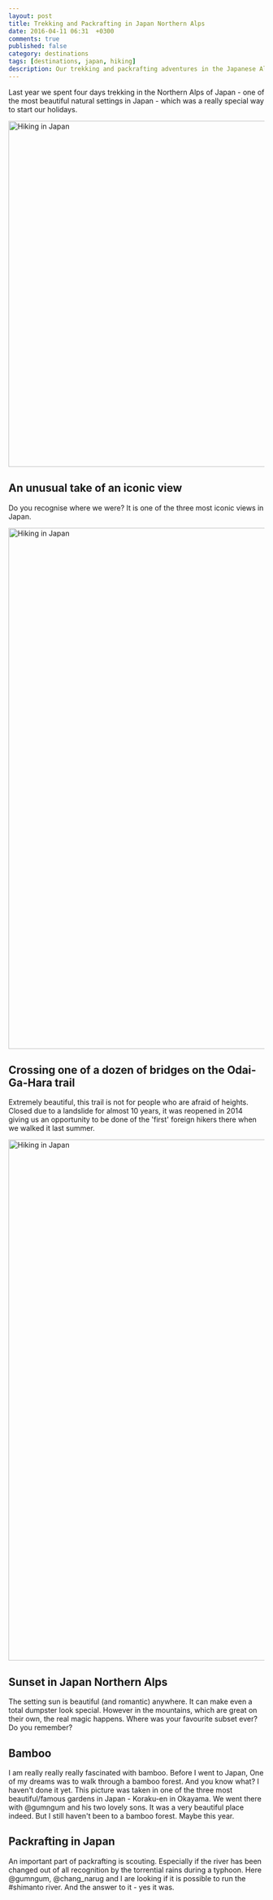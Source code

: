 ```yaml
---
layout: post
title: Trekking and Packrafting in Japan Northern Alps
date: 2016-04-11 06:31  +0300
comments: true
published: false
category: destinations
tags: [destinations, japan, hiking]
description: Our trekking and packrafting adventures in the Japanese Alps
---
```

Last year we spent four days trekking in the Northern Alps of Japan - one of the most beautiful natural settings in Japan - which was a really special way to start our holidays.
    
<a data-flickr-embed="true"  href="https://www.flickr.com/photos/90204224@N07/26358043250/in/dateposted-public/" title="Hiking in Japan"><img src="https://farm2.staticflickr.com/1539/26358043250_a0130d9189_b.jpg" width="1024" height="680" alt="Hiking in Japan"></a><script async src="//embedr.flickr.com/assets/client-code.js" charset="utf-8"></script>
    
<!--more-->
    
## An unusual take of an iconic view 
Do you recognise where we were? It is one of the three most iconic views in Japan.
    
<a data-flickr-embed="true"  href="https://www.flickr.com/photos/90204224@N07/26358044570/in/dateposted-public/" title="Hiking in Japan"><img src="https://farm2.staticflickr.com/1470/26358044570_b8ce3d8ccc_b.jpg" width="1024" height="1024" alt="Hiking in Japan"></a><script async src="//embedr.flickr.com/assets/client-code.js" charset="utf-8"></script>

## Crossing one of a dozen of bridges on the Odai-Ga-Hara trail
Extremely beautiful, this trail is not for people who are afraid of heights. Closed due to a landslide for almost 10 years, it was reopened in 2014 giving us an opportunity to be done of the 'first' foreign hikers there when we walked it last summer.
    
<a data-flickr-embed="true"  href="https://www.flickr.com/photos/90204224@N07/26358044050/in/dateposted-public/" title="Hiking in Japan"><img src="https://farm2.staticflickr.com/1663/26358044050_cbee352bd5_b.jpg" width="1024" height="1024" alt="Hiking in Japan"></a><script async src="//embedr.flickr.com/assets/client-code.js" charset="utf-8"></script>
     
## Sunset in Japan Northern Alps
The setting sun is beautiful (and romantic) anywhere. It can make even a total dumpster look special. However in the mountains, which are great on their own, the real magic happens. Where was your favourite subset ever? Do you remember?
     
## Bamboo
I am really really really fascinated with bamboo. Before I went to Japan, One of my dreams was to walk through a bamboo forest. And you know what? I haven't done it yet. This picture was taken in one of the three most beautiful/famous gardens in Japan - Koraku-en in Okayama. We went there with @gumngum and his two lovely sons. It was a very beautiful place indeed. But I still haven't been to a bamboo forest. Maybe this year.
       
## Packrafting in Japan
An important part of packrafting is scouting. Especially if the river has been changed out of all recognition by the torrential rains during a typhoon. Here @gumngum, @chang_narug and I are looking if it is possible to run the #shimanto river. And the answer to it - yes it was.
